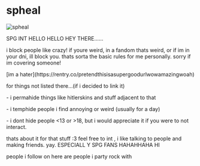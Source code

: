 # spheal
![spheal](https://github.com/user-attachments/assets/16527c68-4a5a-4284-a06c-68d2f031136d)
 <p> SPG INT HELLO HELLO HEY THERE......</p>
<p> i block people like crazy! if youre weird, in a fandom thats weird, or if im in your dni, ill block you. thats sorta the basic rules for me personally. sorry if im covering someone!</p>
<p> [im a hater](https://rentry.co/pretendthisisasupergoodurlwowamazingwoah) </p>
<p>for things not listed there...(if i decided to link it)</p>
<p> - i permahide things like hitlerskins and stuff adjacent to that</p>
<p> - i temphide people i find annoying or weird (usually for a day) </p>
<p> - i dont hide people <13 or >18, but i would appreciate it if you were to not interact. </p>
<p> thats about it for that stuff :3 feel free to int , i like talking to people and making friends. yay. ESPECIALL Y SPG FANS HAHAHHAHA HI </p>
<p> people i follow on here are people i party rock with</p>
